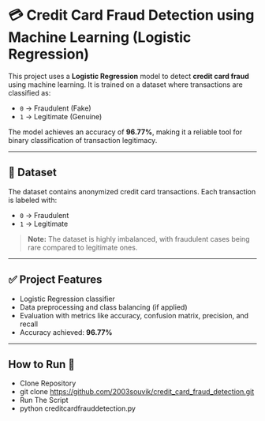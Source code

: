 # 💳 Credit Card Fraud Detection using Machine Learning (Logistic Regression)

This project uses a **Logistic Regression** model to detect **credit card fraud** using machine learning. It is trained on a dataset where transactions are classified as:

- `0` → Fraudulent (Fake)
- `1` → Legitimate (Genuine)

The model achieves an accuracy of **96.77%**, making it a reliable tool for binary classification of transaction legitimacy.

---

## 📁 Dataset

The dataset contains anonymized credit card transactions. Each transaction is labeled with:
- `0` → Fraudulent
- `1` → Legitimate

> **Note:** The dataset is highly imbalanced, with fraudulent cases being rare compared to legitimate ones.

---

## ✅ Project Features

- Logistic Regression classifier
- Data preprocessing and class balancing (if applied)
- Evaluation with metrics like accuracy, confusion matrix, precision, and recall
- Accuracy achieved: **96.77%**

---
## How to Run 🚀
- Clone Repository
- git clone https://github.com/2003souvik/credit_card_fraud_detection.git
- Run The Script
- python creditcardfrauddetection.py
